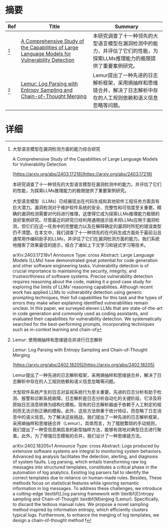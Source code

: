 # 摘要

| Ref | Title | Summary |
| --- | --- | --- |
| [^1] | [A Comprehensive Study of the Capabilities of Large Language Models for Vulnerability Detection](https://arxiv.org/abs/2403.17218) | 本研究调查了十一种领先的大型语言模型在漏洞检测中的能力，并评估了它们的性能，为探索LLMs推理能力的极限提供了重要案例研究。 |
| [^2] | [Lemur: Log Parsing with Entropy Sampling and Chain-of-Thought Merging](https://arxiv.org/abs/2402.18205) | Lemur提出了一种先进的日志解析框架，采用熵抽样和思维链合并，解决了日志解析中存在的人工规则依赖和语义信息忽略等问题。 |

# 详细

[^1]: 大型语言模型在漏洞检测方面的能力综合研究

    A Comprehensive Study of the Capabilities of Large Language Models for Vulnerability Detection

    [https://arxiv.org/abs/2403.17218](https://arxiv.org/abs/2403.17218)

    本研究调查了十一种领先的大型语言模型在漏洞检测中的能力，并评估了它们的性能，为探索LLMs推理能力的极限提供了重要案例研究。

    

    大型语言模型（LLMs）已经展现出在代码生成和其他软件工程任务方面具有巨大潜力。漏洞检测对于维护软件系统的安全、完整性和可信度至关重要。精确的漏洞检测需要对代码进行推理，这使得它成为探索LLMs推理能力极限的良好案例研究。尽管最近的研究已经利用通用提示技术将LLMs应用于漏洞检测，但它们在这一任务中的完整能力以及在解释确定的漏洞时所犯的错误类型仍不清楚。在本文中，我们调查了十一种领先的在代码生成方面处于最前沿且通常用作编码助手的LLMs，并评估了它们在漏洞检测方面的能力。我们系统地搜索了效果最佳的提示，结合了诸如上下文学习和链式学习等技术。

    arXiv:2403.17218v1 Announce Type: cross  Abstract: Large Language Models (LLMs) have demonstrated great potential for code generation and other software engineering tasks. Vulnerability detection is of crucial importance to maintaining the security, integrity, and trustworthiness of software systems. Precise vulnerability detection requires reasoning about the code, making it a good case study for exploring the limits of LLMs' reasoning capabilities. Although recent work has applied LLMs to vulnerability detection using generic prompting techniques, their full capabilities for this task and the types of errors they make when explaining identified vulnerabilities remain unclear.   In this paper, we surveyed eleven LLMs that are state-of-the-art in code generation and commonly used as coding assistants, and evaluated their capabilities for vulnerability detection. We systematically searched for the best-performing prompts, incorporating techniques such as in-context learning and chain-of
    
[^2]: Lemur: 使用熵抽样和思维链合并进行日志解析

    Lemur: Log Parsing with Entropy Sampling and Chain-of-Thought Merging

    [https://arxiv.org/abs/2402.18205](https://arxiv.org/abs/2402.18205)

    Lemur提出了一种先进的日志解析框架，采用熵抽样和思维链合并，解决了日志解析中存在的人工规则依赖和语义信息忽略等问题。

    

    大型软件系统产生的日志对监视系统行为至关重要。先进的日志分析有助于检测、报警和诊断系统故障。日志解析是日志分析自动化的关键阶段，它涉及将原始日志消息转换为结构化模板。现有的日志解析器由于依赖于人工制定的规则而无法识别正确的模板。此外，这些方法侧重于统计特征，而忽略了日志消息中的语义信息。为了解决这些挑战，我们提出了一种先进的日志解析框架，采用熵抽样和思维链合并（Lemur）。具体而言，为了摆脱繁琐的手动规则，我们提出了一种受信息熵启发的新型抽样方法，能够有效地对典型日志进行聚类。此外，为了增强日志模板的合并，我们设计了一种思维链方法。

    arXiv:2402.18205v1 Announce Type: cross  Abstract: Logs produced by extensive software systems are integral to monitoring system behaviors. Advanced log analysis facilitates the detection, alerting, and diagnosis of system faults. Log parsing, which entails transforming raw log messages into structured templates, constitutes a critical phase in the automation of log analytics. Existing log parsers fail to identify the correct templates due to reliance on human-made rules. Besides, These methods focus on statistical features while ignoring semantic information in log messages. To address these challenges, we introduce a cutting-edge \textbf{L}og parsing framework with \textbf{E}ntropy sampling and Chain-of-Thought \textbf{M}erging (Lemur). Specifically, to discard the tedious manual rules. We propose a novel sampling method inspired by information entropy, which efficiently clusters typical logs. Furthermore, to enhance the merging of log templates, we design a chain-of-thought method f
    

